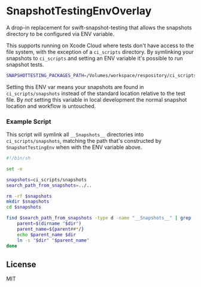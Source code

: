 # SnapshotTestingEnvOverlay

A drop-in replacement for swift-snapshot-testing that allows the snapshots directory
to be configured via ENV variable.

This supports running on Xcode Cloud where tests don't have access to the file system,
with the exception of a `ci_scripts` directory. By symlinking your snapshots to 
`ci_scripts` and setting an ENV variable it's possible to run snapshot tests.

```bash
SNAPSHOTTESTING_PACKAGES_PATH=/Volumes/workspace/respository/ci_scripts/snapshots
```

Setting this ENV var means your snapshots are found in `ci_scripts/snapshots` instead of
the standard location relative to the test file. By *not* setting this variable in 
local development the normal snapshot location and workflow is untouched.

### Example Script

This script will symlink all `__Snapshots__` directories into `ci_scripts/snapshots`,
matching the path that's constructed by `SnapshotTestingEnv` when with the ENV 
variable above.

```bash
#!/bin/sh

set -e

snapshots=ci_scripts/snapshots
search_path_from_snapshots=../..

rm -rf $snapshots
mkdir $snapshots
cd $snapshots

find $search_path_from_snapshots -type d -name "__Snapshots__" | grep -v .build | while read dir; do
    parent=$(dirname "$dir")
    parent_name=${parent##*/}
    echo $parent_name $dir
    ln -s "$dir" "$parent_name"
done
```

## License 

MIT

